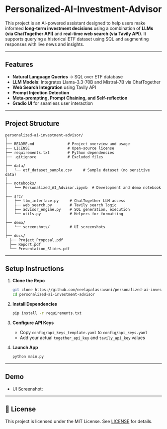 # Personalized-AI-Investment-Advisor

This project is an AI-powered assistant designed to help users make informed **long-term investment decisions** using a combination of **LLMs (via ChatTogether API)** and **real-time web search (via Tavily API)**. It supports querying a historical ETF dataset using SQL and augmenting responses with live news and insights.

---

## Features

-  **Natural Language Queries** → SQL over ETF database
- **LLM Models**: Integrates Llama-3.3-70B and Mistral-7B via ChatTogether
- **Web Search Integration** using Tavily API
- **Prompt Injection Detection**
- **Meta-prompting, Prompt Chaining, and Self-reflection**
- **Gradio UI** for seamless user interaction

---

## Project Structure

```
personalized-ai-investment-advisor/
│
├── README.md               # Project overview and usage
├── LICENSE                 # Open-source license
├── requirements.txt        # Python dependencies
├── .gitignore              # Excluded files
│
├── data/
│   └── etf_dataset_sample.csv     # Sample dataset (no sensitive data)
│
├── notebooks/
│   └── Personalized_AI_Advisor.ipynb  # Development and demo notebook
│
├── src/
│   ├── llm_interface.py     # ChatTogether LLM access
│   ├── web_search.py        # Tavily search logic
│   ├── advisor_engine.py    # SQL generation, execution
│   └── utils.py             # Helpers for formatting
│
├── demo/    
│   └── screenshots/         # UI screenshots
│
├── docs/
  ├── Project_Proposal.pdf
  ├── Report.pdf
  └── Presentation_Slides.pdf

```

---

##  Setup Instructions

1. **Clone the Repo**
   ```bash
   git clone https://github.com/neelapalasravani/personalized-ai-investment-advisor.git
   cd personalized-ai-investment-advisor
   ```

2. **Install Dependencies**
   ```bash
   pip install -r requirements.txt
   ```

3. **Configure API Keys**
   - Copy `config/api_keys_template.yaml` to `config/api_keys.yaml`
   - Add your actual `together_api_key` and `tavily_api_key` values

4. **Launch App**
   ```bash
   python main.py
   ```

---

## Demo
-  UI Screenshot:  
  

---


## 📄 License

This project is licensed under the MIT License. See [LICENSE](LICENSE) for details.
